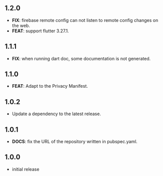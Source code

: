 ## 1.2.0

 - **FIX**: firebase remote config can not listen to remote config changes on the web.
 - **FEAT**: support flutter 3.27.1.

## 1.1.1

 - **FIX**: when running dart doc, some documentation is not generated.

## 1.1.0

 - **FEAT**: Adapt to the Privacy Manifest.

## 1.0.2

 - Update a dependency to the latest release.

## 1.0.1

 - **DOCS**: fix the URL of the repository written in pubspec.yaml.

## 1.0.0

- initial release